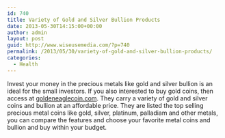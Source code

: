 ```yaml
---
id: 740
title: Variety of Gold and Silver Bullion Products
date: 2013-05-30T14:15:00+00:00
author: admin
layout: post
guid: http://www.wiseusemedia.com/?p=740
permalink: /2013/05/30/variety-of-gold-and-silver-bullion-products/
categories:
  - Health
---
```

Invest your money in the precious metals like gold and silver bullion is an ideal for the small investors. If you also interested to buy gold coins, then access at [goldeneaglecoin.com](http://www.goldeneaglecoin.com/). They carry a variety of gold and silver coins and bullion at an affordable price. They are listed the top selling precious metal coins like gold, silver, platinum, palladiam and other metals, you can compare the features and choose your favorite metal coins and bullion and buy within your budget.